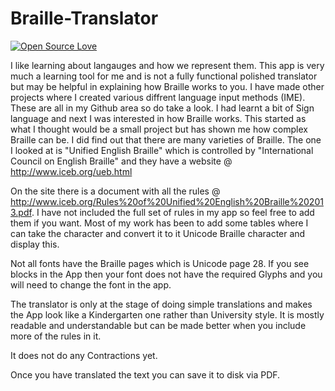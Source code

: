 # Braille-Translator
[![Open Source Love](https://badges.frapsoft.com/os/v1/open-source.svg?v=103)](https://github.com/ellerbrock/open-source-badges/)

I like learning about langauges and how we represent them. This app is very much a learning tool for me and is not a fully functional polished translator but may be helpful in explaining how Braille works to you. I have made other projects where I created various diffrent language input methods (IME). These are all in my Github area so do take a look. I had learnt a bit of Sign language and next I was interested in how Braille works. This started as what I thought would be a small project but has shown me how complex Braille can be. I did find out that there are many varieties of Braille. The one I looked at is "Unified English Braille" which is controlled by "International Council on English Braille" and they have a website @ http://www.iceb.org/ueb.html 

On the site there is a document with all the rules @ http://www.iceb.org/Rules%20of%20Unified%20English%20Braille%202013.pdf. I have not included the full set of rules in my app so feel free to add them if you want. Most of my work has been to add some tables where I can take the character and convert it to it Unicode Braille character and display this. 

Not all fonts have the Braille pages which is Unicode page 28. If you see blocks in the App then your font does not have the required Glyphs and you will need to change the font in the app.

The translator is only at the stage of doing simple translations and makes the App look like a Kindergarten one rather than University style. It is mostly readable and understandable but can be made better when you include more of the rules in it.

It does not do any Contractions yet.

Once you have translated the text you can save it to disk via PDF.
